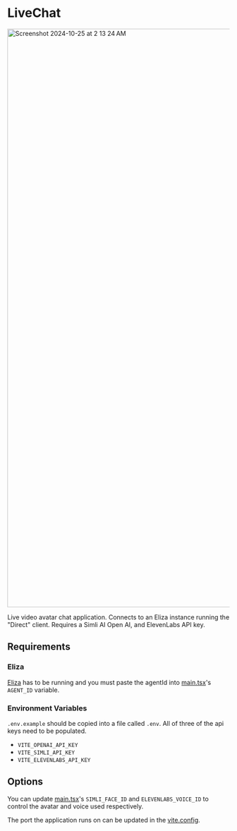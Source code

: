 # LiveChat

<img width="1312" alt="Screenshot 2024-10-25 at 2 13 24 AM" src="https://github.com/user-attachments/assets/308da890-a7b7-4b5f-8bb8-b295d26a6ec5">

Live video avatar chat application. Connects to an Eliza instance running the "Direct" client. Requires a Simli AI Open AI, and ElevenLabs API key.

## Requirements

### Eliza

[Eliza](https://github.com/ai16z/eliza) has to be running and you must paste the agentId into [main.tsx](/src/main.tsx)'s `AGENT_ID` variable.

### Environment Variables

`.env.example` should be copied into a file called `.env`. All of three of the api keys need to be populated.

- `VITE_OPENAI_API_KEY`
- `VITE_SIMLI_API_KEY`
- `VITE_ELEVENLABS_API_KEY`

## Options

You can update [main.tsx](/src/main.tsx)'s `SIMLI_FACE_ID` and `ELEVENLABS_VOICE_ID` to control the avatar and voice used respectively.

The port the application runs on can be updated in the [vite.config](/vite.config.ts).
